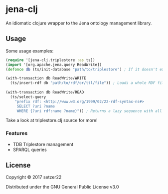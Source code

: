 # jena-clj

An idiomatic clojure wrapper to the Jena ontology management library. 

## Usage

Some usage examples:

``` clj
(require '[jena-clj.triplestore :as ts])
(import '[org.apache.jena.query ReadWrite])
(defonce db (ts/init-database "path/to/triplestore") ; If it doesn't exist, it creates one

(with-transaction db ReadWrite/WRITE
  (ts/insert-rdf db "path/to/rdf/or/ttl/file")) ; Loads a whole RDF file into triplestore
  
(with-transaction db ReadWrite/READ
  (ts/select-query 
    "prefix rdf: <http://www.w3.org/1999/02/22-rdf-syntax-ns#> 
     SELECT ?uri ?name
     WHERE {?uri rdf:name ?name}")) ; Returns a lazy sequence with all results.
```
Take a look at triplestore.clj source for more!

### Features

- TDB Triplestore management
- SPARQL queries

## License

Copyright © 2017 setzer22

Distributed under the GNU General Public License v3.0


